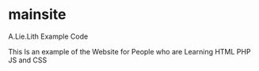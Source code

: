 # mainsite
A.Lie.Lith Example Code

This Is an example of the Website for People who are Learning HTML PHP JS and CSS
